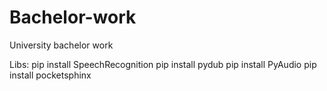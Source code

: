 # Bachelor-work
University bachelor work

Libs:
pip install SpeechRecognition
pip install pydub
pip install PyAudio
pip install pocketsphinx
